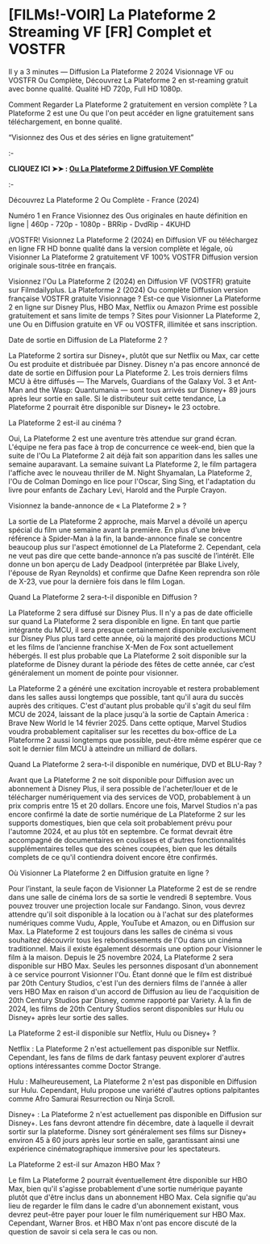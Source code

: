 # [FILMs!-VOIR] La Plateforme 2 Streaming VF [FR] Complet et VOSTFR
Il y a 3 minutes — Diffusion La Plateforme 2 2024 Visionnage VF ou VOSTFR Ou Complète, Découvrez La Plateforme 2 en st-reaming gratuit avec bonne qualité. Qualité HD 720p, Full HD 1080p.

Comment Regarder La Plateforme 2 gratuitement en version complète ? La Plateforme 2 est une Ou que l'on peut accéder en ligne gratuitement sans téléchargement, en bonne qualité.

“Visionnez des Ous et des séries en ligne gratuitement”

:-

**CLIQUEZ ICI ➤➤ : [Ou La Plateforme 2 Diffusion VF Complète](https://t.co/F7eEroT8J8)**

:-

Découvrez La Plateforme 2 Ou Complète - France (2024)

Numéro 1 en France Visionnez des Ous originales en haute définition en ligne | 460p - 720p - 1080p - BRRip - DvdRip - 4KUHD

¡VOSTFR! Visionnez La Plateforme 2 (2024) en Diffusion VF ou téléchargez en ligne FR HD bonne qualité dans la version complète et légale, où Visionner La Plateforme 2 gratuitement VF 100% VOSTFR Diffusion version originale sous-titrée en français.

Visionnez l'Ou La Plateforme 2 (2024) en Diffusion VF (VOSTFR) gratuite sur Filmdailyplus. La Plateforme 2 (2024) Ou complète Diffusion version française VOSTFR gratuite Visionnage ? Est-ce que Visionner La Plateforme 2 en ligne sur Disney Plus, HBO Max, Netflix ou Amazon Prime est possible gratuitement et sans limite de temps ? Sites pour Visionner La Plateforme 2, une Ou en Diffusion gratuite en VF ou VOSTFR, illimitée et sans inscription.

Date de sortie en Diffusion de La Plateforme 2 ?

La Plateforme 2 sortira sur Disney+, plutôt que sur Netflix ou Max, car cette Ou est produite et distribuée par Disney. Disney n'a pas encore annoncé de date de sortie en Diffusion pour La Plateforme 2. Les trois derniers films MCU à être diffusés — The Marvels, Guardians of the Galaxy Vol. 3 et Ant-Man and the Wasp: Quantumania — sont tous arrivés sur Disney+ 89 jours après leur sortie en salle. Si le distributeur suit cette tendance, La Plateforme 2 pourrait être disponible sur Disney+ le 23 octobre.

La Plateforme 2 est-il au cinéma ?

Oui, La Plateforme 2 est une aventure très attendue sur grand écran. L'équipe ne fera pas face à trop de concurrence ce week-end, bien que la suite de l'Ou La Plateforme 2 ait déjà fait son apparition dans les salles une semaine auparavant. La semaine suivant La Plateforme 2, le film partagera l'affiche avec le nouveau thriller de M. Night Shyamalan, La Plateforme 2, l'Ou de Colman Domingo en lice pour l'Oscar, Sing Sing, et l'adaptation du livre pour enfants de Zachary Levi, Harold and the Purple Crayon.

Visionnez la bande-annonce de « La Plateforme 2 » ?

La sortie de La Plateforme 2 approche, mais Marvel a dévoilé un aperçu spécial du film une semaine avant la première. En plus d'une brève référence à Spider-Man à la fin, la bande-annonce finale se concentre beaucoup plus sur l'aspect émotionnel de La Plateforme 2. Cependant, cela ne veut pas dire que cette bande-annonce n’a pas suscité de l’intérêt. Elle donne un bon aperçu de Lady Deadpool (interprétée par Blake Lively, l'épouse de Ryan Reynolds) et confirme que Dafne Keen reprendra son rôle de X-23, vue pour la dernière fois dans le film Logan.

Quand La Plateforme 2 sera-t-il disponible en Diffusion ?

La Plateforme 2 sera diffusé sur Disney Plus. Il n'y a pas de date officielle sur quand La Plateforme 2 sera disponible en ligne. En tant que partie intégrante du MCU, il sera presque certainement disponible exclusivement sur Disney Plus plus tard cette année, où la majorité des productions MCU et les films de l’ancienne franchise X-Men de Fox sont actuellement hébergés. Il est plus probable que La Plateforme 2 soit disponible sur la plateforme de Disney durant la période des fêtes de cette année, car c’est généralement un moment de pointe pour visionner.

La Plateforme 2 a généré une excitation incroyable et restera probablement dans les salles aussi longtemps que possible, tant qu'il aura du succès auprès des critiques. C'est d'autant plus probable qu'il s'agit du seul film MCU de 2024, laissant de la place jusqu'à la sortie de Captain America : Brave New World le 14 février 2025. Dans cette optique, Marvel Studios voudra probablement capitaliser sur les recettes du box-office de La Plateforme 2 aussi longtemps que possible, peut-être même espérer que ce soit le dernier film MCU à atteindre un milliard de dollars.

Quand La Plateforme 2 sera-t-il disponible en numérique, DVD et BLU-Ray ?

Avant que La Plateforme 2 ne soit disponible pour Diffusion avec un abonnement à Disney Plus, il sera possible de l'acheter/louer et de le télécharger numériquement via des services de VOD, probablement à un prix compris entre 15 et 20 dollars. Encore une fois, Marvel Studios n'a pas encore confirmé la date de sortie numérique de La Plateforme 2 sur les supports domestiques, bien que cela soit probablement prévu pour l'automne 2024, et au plus tôt en septembre. Ce format devrait être accompagné de documentaires en coulisses et d'autres fonctionnalités supplémentaires telles que des scènes coupées, bien que les détails complets de ce qu'il contiendra doivent encore être confirmés.

Où Visionner La Plateforme 2 en Diffusion gratuite en ligne ?

Pour l’instant, la seule façon de Visionner La Plateforme 2 est de se rendre dans une salle de cinéma lors de sa sortie le vendredi 8 septembre. Vous pouvez trouver une projection locale sur Fandango. Sinon, vous devrez attendre qu'il soit disponible à la location ou à l'achat sur des plateformes numériques comme Vudu, Apple, YouTube et Amazon, ou en Diffusion sur Max. La Plateforme 2 est toujours dans les salles de cinéma si vous souhaitez découvrir tous les rebondissements de l'Ou dans un cinéma traditionnel. Mais il existe également désormais une option pour Visionner le film à la maison. Depuis le 25 novembre 2024, La Plateforme 2 sera disponible sur HBO Max. Seules les personnes disposant d’un abonnement à ce service pourront Visionner l'Ou. Étant donné que le film est distribué par 20th Century Studios, c'est l'un des derniers films de l'année à aller vers HBO Max en raison d'un accord de Diffusion au lieu de l'acquisition de 20th Century Studios par Disney, comme rapporté par Variety. À la fin de 2024, les films de 20th Century Studios seront disponibles sur Hulu ou Disney+ après leur sortie des salles.

La Plateforme 2 est-il disponible sur Netflix, Hulu ou Disney+ ?

Netflix : La Plateforme 2 n'est actuellement pas disponible sur Netflix. Cependant, les fans de films de dark fantasy peuvent explorer d'autres options intéressantes comme Doctor Strange.

Hulu : Malheureusement, La Plateforme 2 n'est pas disponible en Diffusion sur Hulu. Cependant, Hulu propose une variété d'autres options palpitantes comme Afro Samurai Resurrection ou Ninja Scroll.

Disney+ : La Plateforme 2 n'est actuellement pas disponible en Diffusion sur Disney+. Les fans devront attendre fin décembre, date à laquelle il devrait sortir sur la plateforme. Disney sort généralement ses films sur Disney+ environ 45 à 60 jours après leur sortie en salle, garantissant ainsi une expérience cinématographique immersive pour les spectateurs.

La Plateforme 2 est-il sur Amazon HBO Max ?

Le film La Plateforme 2 pourrait éventuellement être disponible sur HBO Max, bien qu'il s'agisse probablement d'une sortie numérique payante plutôt que d'être inclus dans un abonnement HBO Max. Cela signifie qu'au lieu de regarder le film dans le cadre d'un abonnement existant, vous devrez peut-être payer pour louer le film numériquement sur HBO Max. Cependant, Warner Bros. et HBO Max n'ont pas encore discuté de la question de savoir si cela sera le cas ou non.

